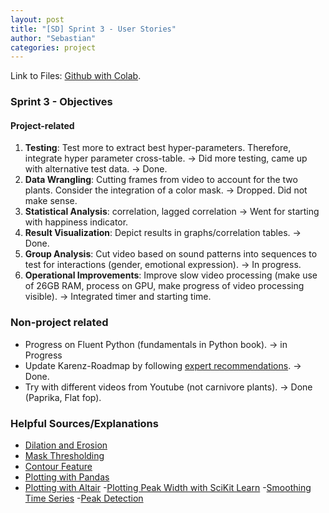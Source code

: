 ```yaml
---
layout: post
title: "[SD] Sprint 3 - User Stories"
author: "Sebastian"
categories: project
---
```

Link to Files: [Github with Colab](https://github.com/plantions/video-edge-extractor/).

### Sprint 3 - Objectives

#### Project-related
1. __Testing__: Test more to extract best hyper-parameters. Therefore, integrate hyper parameter cross-table. -> Did more testing, came up with alternative test data.
-> Done.
2. __Data Wrangling__: Cutting frames from video to account for the two plants. Consider the integration of a color mask.
-> Dropped. Did not make sense.
3. __Statistical Analysis__: correlation, lagged correlation
-> Went for starting with happiness indicator.
4. __Result Visualization__: Depict results in graphs/correlation tables.
-> Done.
5. __Group Analysis__: Cut video based on sound patterns into sequences to test for interactions (gender,  emotional expression).
-> In progress.
6. __Operational Improvements__: Improve slow video processing (make use of 26GB RAM, process on GPU, make progress of video processing visible).
-> Integrated timer and starting time.

### Non-project related
- Progress on Fluent Python (fundamentals in Python book).
-> in Progress
- Update Karenz-Roadmap by following [expert recommendations](https://seduerr91.github.io/blog/experts).
-> Done.
- Try with different videos from Youtube (not carnivore plants).
-> Done (Paprika, Flat fop).

### Helpful Sources/Explanations
- [Dilation and Erosion](https://docs.opencv.org/2.4/doc/tutorials/imgproc/erosion_dilatation/erosion_dilatation.html)
- [Mask Thresholding](https://docs.opencv.org/3.4/d7/d4d/tutorial_py_thresholding.html)
- [Contour Feature](https://docs.opencv.org/trunk/dd/d49/tutorial_py_contour_features.html)
- [Plotting with Pandas](https://pandas.pydata.org/pandas-docs/stable/user_guide/visualization.html)
- [Plotting with Altair](https://altair-viz.github.io/getting_started/overview.html)
-[Plotting Peak Width with SciKit Learn](https://docs.scipy.org/doc/scipy/reference/generated/scipy.signal.peak_widths.html#scipy.signal.peak_widths)
-[Smoothing Time Series](https://towardsdatascience.com/time-series-in-python-exponential-smoothing-and-arima-processes-2c67f2a52788)
-[Peak Detection](https://pythonawesome.com/overview-of-the-peaks-dectection-algorithms-available-in-python/)
